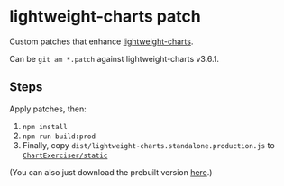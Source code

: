 # lightweight-charts patch

Custom patches that enhance [lightweight-charts](https://github.com/tradingview/lightweight-charts/blob/master/BUILDING.md).

Can be `git am *.patch` against lightweight-charts v3.6.1.

## Steps

Apply patches, then:

1. `npm install`
2. `npm run build:prod`
3. Finally, copy `dist/lightweight-charts.standalone.production.js` to [`ChartExerciser/static`](https://github.com/randalhsu/OPAL/tree/main/ChartExerciser/static)

(You can also just download the prebuilt version [here](https://www.dropbox.com/s/umnb8wj3ui3e3j5/lightweight-charts.standalone.production.js?dl=0).)
